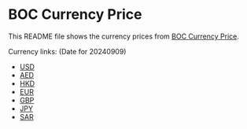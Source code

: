 # BOC Currency Price

This README file shows the currency prices from [BOC Currency Price](https://www.boc.cn/sourcedb/whpj/).

Currency links: (Date for 20240909)

- [USD](https://bocurrencyprice.techina.science/BOC_CURRENCY_PRICE/USD/20240909.json)
- [AED](https://bocurrencyprice.techina.science/BOC_CURRENCY_PRICE/AED/20240909.json)
- [HKD](https://bocurrencyprice.techina.science/BOC_CURRENCY_PRICE/HKD/20240909.json)
- [EUR](https://bocurrencyprice.techina.science/BOC_CURRENCY_PRICE/EUR/20240909.json)
- [GBP](https://bocurrencyprice.techina.science/BOC_CURRENCY_PRICE/GBP/20240909.json)
- [JPY](https://bocurrencyprice.techina.science/BOC_CURRENCY_PRICE/JPY/20240909.json)
- [SAR](https://bocurrencyprice.techina.science/BOC_CURRENCY_PRICE/SAR/20240909.json)
